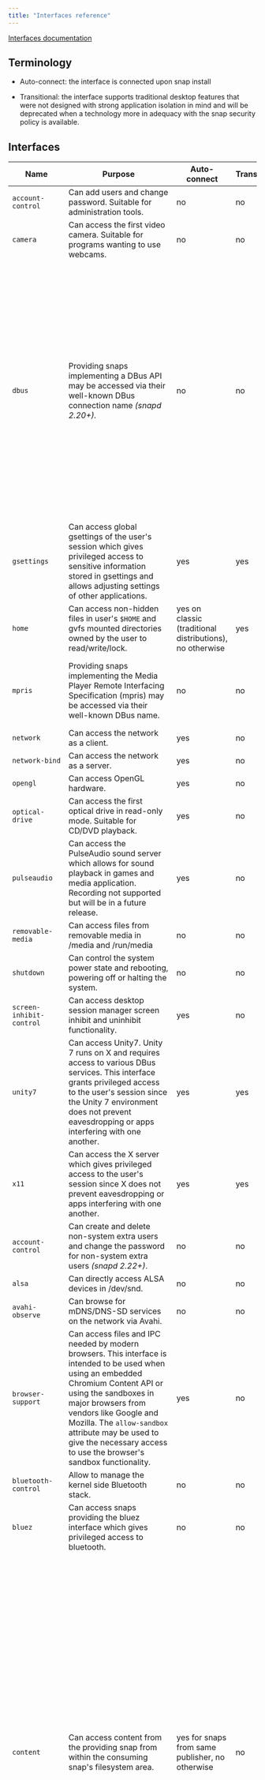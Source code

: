 ```yaml
---
title: "Interfaces reference"
---
```


[Interfaces documentation](/docs/core/interfaces)

## Terminology

* Auto-connect: the interface is connected upon snap install

* Transitional: the interface supports traditional desktop features that were not designed with strong application isolation in mind and will be deprecated when a technology more in adequacy with the snap security policy is available.

## Interfaces

| Name | Purpose | Auto-connect | Transitional | Attributes |
|----------------|---------|--------------|--------------|------------|
| `account-control` | Can add users and change password. Suitable for administration tools. | no | no |  |
| `camera` | Can access the first video camera. Suitable for programs wanting to use webcams. | no | no |  |
| `dbus` | Providing snaps implementing a DBus API may be accessed via their well-known DBus connection name _(snapd 2.20+)._ | no | no | `name` (slot): well-known DBus connection name for the service (eg, `org.foo.bar`)<br> `bus` (slot): DBus bus to use (ie, `session` or `system`)<br> `name` (plug): well-known DBus connection name of the service from the providing snap<br> `bus` (plug): DBus bus to use for providing snap |
| `gsettings` | Can access global gsettings of the user\'s session which gives privileged access to sensitive information stored in gsettings and allows adjusting settings of other applications. | yes | yes |  |
| `home` | Can access non-hidden files in user\'s `$HOME` and gvfs mounted directories owned by the user to read/write/lock. | yes on classic (traditional distributions), no otherwise | yes |  |
| `mpris` | Providing snaps implementing the Media Player Remote Interfacing Specification (mpris) may be accessed via their well-known DBus name. | no | no | `name` (slot): optional, media player name to use for DBus well-known name |
| `network` | Can access the network as a client. | yes | no |  |
| `network-bind` | Can access the network as a server. | yes | no |  |
| `opengl` | Can access OpenGL hardware. | yes | no |  |
| `optical-drive` | Can access the first optical drive in read-only mode. Suitable for CD/DVD playback. | yes | no |  |
| `pulseaudio` | Can access the PulseAudio sound server which allows for sound playback in games and media application. Recording not supported but will be in a future release. | yes | no |  |
| `removable-media` | Can access files from removable media in /media and /run/media | no | no |  |
| `shutdown` | Can control the system power state and rebooting, powering off or halting the system. | no | no |  |
| `screen-inhibit-control` | Can access desktop session manager screen inhibit and uninhibit functionality. | yes | no |  |
| `unity7` | Can access Unity7. Unity 7 runs on X and requires access to various DBus services. This interface grants privileged access to the user\'s session since the Unity 7 environment does not prevent eavesdropping or apps interfering with one another. | yes | yes |  |
| `x11` | Can access the X server which gives privileged access to the user\'s session since X does not prevent eavesdropping or apps interfering with one another. | yes | yes |  |
| `account-control` | Can create and delete non-system extra users and change the password for non-system extra users _(snapd 2.22+)_. | no | no |  |
| `alsa` | Can directly access ALSA devices in /dev/snd. | no | no |  |
| `avahi-observe` | Can browse for mDNS/DNS-SD services on the network via Avahi. | no | no |  |
| `browser-support` | Can access files and IPC needed by modern browsers. This interface is intended to be used when using an embedded Chromium Content API or using the sandboxes in major browsers from vendors like Google and Mozilla. The `allow-sandbox` attribute may be used to give the necessary access to use the browser\'s sandbox functionality. | yes | no | `allow-sandbox:` true or false (defaults to ``false``) |
| `bluetooth-control` | Allow to manage the kernel side Bluetooth stack. | no | no |  |
| `bluez` | Can access snaps providing the bluez interface which gives privileged access to bluetooth. | no | no |  |
| `content` | Can access content from the providing snap from within the consuming snap\'s filesystem area. | yes for snaps from same publisher, no otherwise | no | `read` (slot): read-only paths from providing snap to expose to the consuming snap<br> `write` (slot): read-write paths from providing snap to expose to the consuming snap<br> `content` (slot): reference to plug side of connection<br> `default-provider` (plug): name preferred providing snap<br> `target` (plug): path in consuming snap to find providing snap\'s files<br> `content` (plug): reference to slot side of connection |
| `core-support` | Can control all aspects of systemd via the systemctl command, update rsyslog configuration, update systemd-timesyncd configuration and update/apply sysctl configuration which gives privileged access to the system _(snapd 2.22+)_. Reserved for `core` snaps (`type: os`).  | no | no |  |
| `cups-control` | Can access cups control socket which gives privileged access to configure printing. | no | no |  |
| `dcdbas-control` | Can interact with the Dell Systems Management Base Driver which provides a sysfs interface for systems management software such as Dell OpenManage to perform system management interrupts and host control actions (system power cycle or power off after OS shutdown) on certain Dell systems. | no | no |  |
| `docker` | Can access snaps providing the docker interface which gives privileged access to the system. | no | no |  |
| `docker-support` | Can access resources and syscalls necessary to run Docker application containers. The `privileged-containers` attribute may be used to give the necessary access to run privileged containers. Providing snaps specifying this interface currently may only be established with the Docker project. | no | no | `privileged-containers` (plug): true or false (defaults to ``false``) |
| `firewall-control` | Can configure network firewalling giving privileged access to networking. | no | no |  |
| `framebuffer` | Can use the universal framebuffer (/dev/fb[0-9]*, _(snapd 2.18+)_). | no | no |  |
| `fuse-support` | Can mount fuse filesystems (as root only). | no | no |  |
| `fwupd` | Can access snaps providing the fwupd interface which gives privileged access to update UEFI capsule format firmware. | no | no |  |
| `gpio` | Can access GPIO devices. This is restricted because it provides privileged access to GPIO hardware. | no | no |  |
| `hardware-observe` | Can query hardware information from the system. | no | no |  |
| `hidraw` | Can access hidraw devices. This is restricted because it provides privileged access to hardware devices. | no | no |  |
| `i2c` | Can access i2c devices. This is restricted because it provides privileged access to hardware devices. | no | no |  |
| `iio` | Can access IIO devices. This is restricted because it provides privileged access to IIO hardware _(snapd 2.20+)._ | no | no |  |
| `io-ports-control` | Can make write to /dev/port to change the I/O port permissions and privilege level of the calling process and disable interrupts (_2.21+_). | no | no |  |
| `kernel-module-control` | Can insert kernel modules. This interface gives privileged access to the device. | no | no |  |
| `libvirt` | Can access the libvirt control socket, which gives privileged access to control libvirtd on the host. This is commonly used to create and manage QEMU/KVM instances on the host. | no | no |  |
| `locale-control` | Can manage locales directly separate from `config core`. | no | no |  |
| `location-control` | Can access snaps providing the location-control interface which gives privileged access to configure, observe and use location services. | no | no |  |
| `location-observe` | Can access snaps providing the location-observe interface which gives privileged access to query location services. | no | no |  |
| `log-observe` | Can read system logs and set kernel log rate-limiting. | no | no |  |
| `lxd` | Can use the LXD API via the socket provided by the "lxd" snap. LXD_DIR must be set to /var/snap/lxd/common/lxd. This interface requires manual connection. | no | no |  |
| `lxd-support` | Can access all resources and syscalls on the device for LXD to mediate access for its containers. This interface currently may only be established with the upstream LXD project. | yes | yes |  |
| `mir` | Can access snaps providing the mir display server interface. | yes | no |  |
| `modem-manager` | Can access snaps providing the modem-manager interface which gives privileged access to configure, observe and use modems. | no | no |  |
| `mount-observe` | Can query system mount information. This is restricted because it gives privileged read access to mount arguments and should only be used with trusted apps. | no | no |  |
| `network-control` | Can configure networking and network namespaces via `ip netns` (_2.20+_) which gives wide, privileged access to networking. | no | no |  |
| `network-manager` | Can access snaps providing the network-manager interface which gives privileged access to configure and observe networking. | no | no |  |
| `network-observe` | Can query network status information which gives privileged read-only access to networking information. | no | no |  |
| `network-setup-control` | Can read/write network setup configuration files. This is restricted because it gives access to system network configuration which can container network security details _(snapd 2.23+)_. | no | no |  |
| `network-setup-observe` | Can read network setup configuration files. This is restricted because it gives access to system network configuration which can contain network security details. | no | no |  |
| `ofono` | Can access snaps providing the ofono interface which gives privileged access to configure, observe and use ofono devices. | no | no |  |
| `openvswitch` | Can access the openvswitch control socket, which gives privileged access to control openvswitch on the host _(snapd 2.20+)._ | no | no |  |
| `openvswitch-support` | Enables kernel support for openvswitch _(snapd 2.20+)._ | no | no |  |
| `physical-memory-control` | Can write to /dev/mem to access architecture-specific subset of the physical address space for common use cases (eg, X without KMS, dosbox, etc) when kernels are compiled with STRICT_DEVMEM=y (required for certified kernels). With STRICT_DEVMEM=n, can write to all physical memory (_2.21+_). | no | no |  |
| `physical-memory-observe` | Can read from /dev/mem to access architecture-specific subset of the physical address space for common use cases (eg, X without KMS, dosbox, etc) when kernels are compiled with STRICT_DEVMEM=y (required for certified kernels). With STRICT_DEVMEM=n, can read from all physical memory (_2.21+_). | no | no |  |
| `ppp` | Can access Point-to-Point protocol daemon which gives privileged access to configure and observe PPP networking. | no | no |  |
| `process-control` | Can manage processes via signals and nice. | no | no |  |
| `raw-usb` | Can directly access connected USB devices via a raw interface _(snapd 2.18+)._ | no | no |  |
| `serial-port` | Can access serial ports. This is restricted because it provides privileged access to configure serial port hardware. | no | no |  |
| `snapd-control` | Can manage snaps via snapd. | no | no |  |
| `system-observe` | Can query system status information which gives privileged read access to all processes on the system. | no | no |  |
| `system-trace` | Can use kernel tracing facilities. This is restricted because it gives privileged access to all processes on the system and should only be used with trusted apps. | no | no |  |
| `time-control` | Can set system time and date and query systemd-timedated for time information. | no | no |  |
| `timeserver-control` | Can manage timeservers via systemd-timedated and directly separate from `config core` | no | no |  |
| `timezone-control` | Can manage timezone via systemd-timedated and directly separate from `config core` | no | no |  |
| `tpm` | Can access the tpm device /dev/tpm0. | no | no |  |
| `ubuntu-download-manager` | Can access snaps providing the ubuntu-download-manager interface. | yes | no |  |
| `udisks2` | Can access snaps providing the udisks2 interface which gives privileged access to storage on the device | no | no |  |
| `uhid` | Can access /dev/uhid to create kernel hid devices from user-space which gives privileged access to HID transport drivers. | no | no |  |
| `unity8-calendar` | Can access snaps providing the Unity8 calendar interface which gives access to the Unity8 global calendar. | no | no |  |
| `unity8-contacts` | Can access snaps providing the Unity8 contacts interface which gives access to the Unity8 global contacts list. | no | no |  |
| `upower-observe` | Can access snaps providing the UPower interface for power devices, history and statistics. | yes | no |  |
